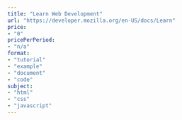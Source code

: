 ```yaml
---
title: "Learn Web Development"
url: "https://developer.mozilla.org/en-US/docs/Learn"
price: 
- "0"
pricePerPeriod: 
- "n/a"
format: 
- "tutorial"
- "example"
- "document"
- "code"
subject: 
- "html"
- "css"
- "javascript"
---
```

